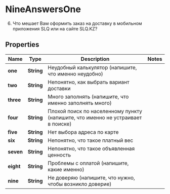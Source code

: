 

# NineAnswersOne

6. Что мешает Вам оформить заказ на доставку в мобильном приложения SLQ или на сайте SLQ.KZ?
## Properties

Name | Type | Description | Notes
------------ | ------------- | ------------- | -------------
**one** | **String** | Неудобный калькулятор (напишите, что именно неудобно) | 
**two** | **String** | Непонятно, как выбрать вариант доставки | 
**three** | **String** | Много заполнять (напишите, что именно заполнять много) | 
**four** | **String** | Плохой поиск по населенному пункту (напишите, что именно не устраивает в поиске) | 
**five** | **String** | Нет выбора адреса по карте | 
**six** | **String** | Непонятно, что такое платный вес | 
**seven** | **String** | Непонятно, что такое объявленная ценность | 
**eight** | **String** | Проблемы с оплатой (напишите, какие именно) | 
**nine** | **String** | Не доверяю (напишите, что нужно, чтобы возникло доверие) | 



